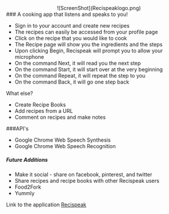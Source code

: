 <center>![ScreenShot](Recispeaklogo.png)</center>
### A cooking app that listens and speaks to you!

* Sign in to your account and create new recipes
* The recipes can easily be accessed from your profile page
* Click on the recipe that you would like to cook
* The Recipe page will show you the ingredients and the steps
* Upon clicking Begin, Recispeak will prompt you to allow your microphone
* On the command Next, it will read you the next step
* On the command Start, it will start over at the very beginning
* On the command Repeat, it will repeat the step to you
* On the command Back, it will go one step back

What else?
* Create Recipe Books
* Add recipes from a URL
* Comment on recipes and make notes

###API's
* Google Chrome Web Speech Synthesis
* Google Chrome Web Speech Recognition

##### Future Additions
* Make it social - share on facebook, pinterest, and twitter
* Share recipes and recipe books with other Recispeak users
* Food2Fork
* Yummly

Link to the application
[Recispeak](http://recipespeak.herokuapp.com)